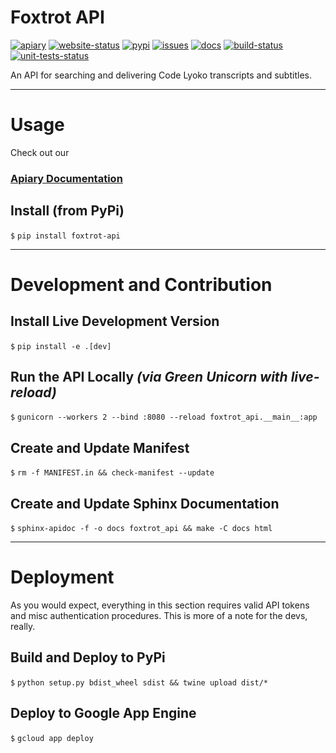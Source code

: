 # Foxtrot API

[![apiary](https://img.shields.io/badge/ftf-apiary-9cf)](https://foxtrotapi.docs.apiary.io/)
[![website-status](https://img.shields.io/website?down_color=red&down_message=offline&up_message=online&url=https%3A%2F%2Fapi.foxtrotfanatics.com)](https://api.foxtrotfanatics.com)
[![pypi](https://img.shields.io/pypi/v/foxtrot-api)](https://pypi.org/project/foxtrot-api/)
[![issues](https://img.shields.io/github/issues/FoxtrotCore/foxtrot-api)](https://github.com/FoxtrotCore/foxtrot-api/issues)
[![docs](https://img.shields.io/readthedocs/foxtrot-api)](https://foxtrot-api.readthedocs.io/)
[![build-status](https://img.shields.io/github/workflow/status/FoxtrotCore/foxtrot-api/Deploy%20to%20PyPi)](https://github.com/FoxtrotCore/foxtrot-api/actions?query=workflow%3A%22Unit+Tests%22)
[![unit-tests-status](https://img.shields.io/github/workflow/status/FoxtrotCore/foxtrot-api/Unit%20Tests)](https://github.com/FoxtrotCore/foxtrot-api/actions?query=workflow%3A%22Deploy+to+PyPi%22)

An API for searching and delivering Code Lyoko transcripts and subtitles.

***

# Usage

Check out our

### [Apiary Documentation](https://foxtrotapi.docs.apiary.io)

## Install (from PyPi)

`$` `pip install foxtrot-api`

***

# Development and Contribution

## Install Live Development Version

`$` `pip install -e .[dev]`

## Run the API Locally *(via Green Unicorn with live-reload)*

`$` `gunicorn --workers 2 --bind :8080 --reload foxtrot_api.__main__:app`

## Create and Update Manifest

`$` `rm -f MANIFEST.in && check-manifest --update`

## Create and Update Sphinx Documentation

`$` `sphinx-apidoc -f -o docs foxtrot_api && make -C docs html`

***

# Deployment

As you would expect, everything in this section requires valid API tokens and misc authentication procedures. This is more of a note for the devs, really.

## Build and Deploy to PyPi

`$` `python setup.py bdist_wheel sdist && twine upload dist/*`

## Deploy to Google App Engine

`$` `gcloud app deploy`
